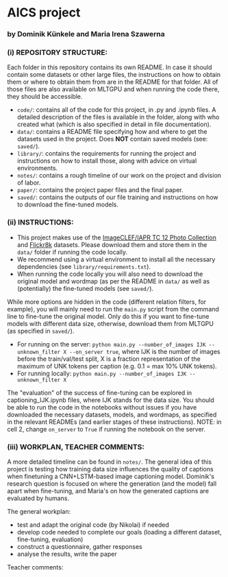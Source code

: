 # AICS project 
### by Dominik Künkele and Maria Irena Szawerna

### (i) REPOSITORY STRUCTURE:  
Each folder in this repository contains its own README. In case it should contain some datasets or other large files, the instructions on how to obtain them or where to obtain them from are in the README for that folder. All of those files are also available on MLTGPU and when running the code there, they should be accessible.

+ ``code/``: contains all of the code for this project, in .py and .ipynb files. A detailed description of the files is available in the folder, along with who created what (which is also specified in detail in file documentation).
+ ``data/``: contains a README file specifying how and where to get the datasets used in the project. Does **NOT** contain saved models (see: ``saved/``).
+ ``library/``: contains the requirements for running the project and instructions on how to install those, along with advice on virtual environments.
+ ``notes/``: contains a rough timeline of our work on the project and division of labor.
+ ``paper/``: contains the project paper files and the final paper.
+ ``saved/``: contains the outputs of our file training and instructions on how to download the fine-tuned models.  

### (ii) INSTRUCTIONS:
+ This project makes use of the [ImageCLEF/IAPR TC 12 Photo Collection](https://www.imageclef.org/photodata) and [Flickr8k](https://www.kaggle.com/datasets/adityajn105/flickr8k) datasets. Please download them and store them in the ``data/`` folder if running the code locally.
+ We recommend using a virtual environment to install all the necessary dependencies (see ``library/requirements.txt``). 
+ When running the code locally you will also need to download the original model and wordmap (as per the README in ``data/`` as well as (potentially) the fine-tuned models (see ``saved/``).  

While more options are hidden in the code (different relation filters, for example), you will mainly need to run the ``main.py`` script from the command line to fine-tune the original model. Only do this if you want to fine-tune models with different data size, otherwise, download them from MLTGPU (as specified in ``saved/``).
+ For running on the server: ``python main.py --number_of_images IJK --unknown_filter X --on_server true``, where IJK is the number of images before the train/val/test split, X is a fraction representation of the maximum of UNK tokens per caption (e.g. 0.1 = max 10% UNK tokens).
+ For running locally: ``python main.py --number_of_images IJK --unknown_filter X``

The "evaluation" of the success of fine-tuning can be explored in captioning_IJK.ipynb files, where IJK stands for the data size. You should be able to run the code in the notebooks without issues if you have downloaded the necessary datasets, models, and wordmaps, as specified in the relevant READMEs (and earlier stages of these instructions). NOTE: in cell 2, change ``on_server`` to ``True`` if running the notebook on the server.

### (iii) WORKPLAN, TEACHER COMMENTS:
A more detailed timeline can be found in ``notes/``. The general idea of this project is testing how training data size influences the quality of captions when finetuning a CNN+LSTM-based image captioning model. Dominik's research question is focused on where the generation (and the model) fall apart when fine-tuning, and Maria's on how the generated captions are evaluated by humans.   

The general workplan:
+ test and adapt the original code (by Nikolai) if needed
+ develop code needed to complete our goals (loading a different dataset, fine-tuning, evaluation)
+ construct a questionnaire, gather responses
+ analyse the results, write the paper  

Teacher comments:
